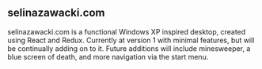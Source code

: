 ## selinazawacki.com

selinazawacki.com is a functional Windows XP inspired desktop, created using React and Redux. Currently at version 1 with minimal features, but will be continually adding on to it. Future additions will include minesweeper, a blue screen of death, and more navigation via the start menu.